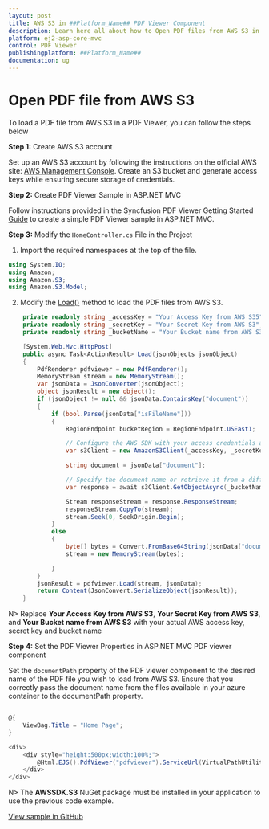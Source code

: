 ```yaml
---
layout: post
title: AWS S3 in ##Platform_Name## PDF Viewer Component
description: Learn here all about how to Open PDF files from AWS S3 in ASP.NET MVC PDF Viewer component of Syncfusion Essential JS 2 and more.
platform: ej2-asp-core-mvc
control: PDF Viewer
publishingplatform: ##Platform_Name##
documentation: ug
---
```


# Open PDF file from AWS S3

To load a PDF file from AWS S3 in a PDF Viewer, you can follow the steps below

**Step 1:** Create AWS S3 account 

 Set up an AWS S3 account by following the instructions on the official AWS site: [AWS Management Console](https://docs.aws.amazon.com/AmazonS3/latest/userguide/Welcome.html). Create an S3 bucket and generate access keys while ensuring secure storage of credentials.

**Step 2:** Create PDF Viewer Sample in ASP.NET MVC

Follow instructions provided in the Syncfusion PDF Viewer Getting Started [Guide](https://ej2.syncfusion.com/aspnetmvc/documentation/pdfviewer/getting-started-with-server-backed#integrate-pdf-viewer-into-an-aspnet-mvc-application) to create a simple PDF Viewer sample in ASP.NET MVC.

**Step 3:** Modify the `HomeController.cs` File in the Project 

1. Import the required namespaces at the top of the file.

```csharp
using System.IO;
using Amazon;
using Amazon.S3;
using Amazon.S3.Model;
```

2. Modify the [Load()](https://ej2.syncfusion.com/documentation/api/pdfviewer/#load) method to load the PDF files from AWS S3.

```csharp
    private readonly string _accessKey = "Your Access Key from AWS S35";
    private readonly string _secretKey = "Your Secret Key from AWS S3";
    private readonly string _bucketName = "Your Bucket name from AWS S3";

    [System.Web.Mvc.HttpPost]
    public async Task<ActionResult> Load(jsonObjects jsonObject)
    {
        PdfRenderer pdfviewer = new PdfRenderer();
        MemoryStream stream = new MemoryStream();
        var jsonData = JsonConverter(jsonObject);
        object jsonResult = new object();
        if (jsonObject != null && jsonData.ContainsKey("document"))
        {
            if (bool.Parse(jsonData["isFileName"]))
            {
                RegionEndpoint bucketRegion = RegionEndpoint.USEast1;

                // Configure the AWS SDK with your access credentials and other settings
                var s3Client = new AmazonS3Client(_accessKey, _secretKey, bucketRegion);

                string document = jsonData["document"];

                // Specify the document name or retrieve it from a different source
                var response = await s3Client.GetObjectAsync(_bucketName, document);

                Stream responseStream = response.ResponseStream;
                responseStream.CopyTo(stream);
                stream.Seek(0, SeekOrigin.Begin);
            }
            else
            {
                byte[] bytes = Convert.FromBase64String(jsonData["document"]);
                stream = new MemoryStream(bytes);

            }
        }
        jsonResult = pdfviewer.Load(stream, jsonData);
        return Content(JsonConvert.SerializeObject(jsonResult));
    }

```

N> Replace **Your Access Key from AWS S3**, **Your Secret Key from AWS S3**, and **Your Bucket name from AWS S3** with your actual AWS access key, secret key and bucket name

**Step 4:** Set the PDF Viewer Properties in ASP.NET MVC PDF viewer component

Set the `documentPath` property of the PDF viewer component to the desired name of the PDF file you wish to load from AWS S3. Ensure that you correctly pass the document name from the files available in your azure container to the documentPath property.

```csharp

@{
    ViewBag.Title = "Home Page";
}

<div>
    <div style="height:500px;width:100%;">
        @Html.EJS().PdfViewer("pdfviewer").ServiceUrl(VirtualPathUtility.ToAbsolute("~/Home/")).DocumentPath("PDF_Succinctly.pdf").Render()
    </div>
</div>

```

N> The **AWSSDK.S3** NuGet package must be installed in your application to use the previous code example.

[View sample in GitHub](https://github.com/SyncfusionExamples/open-save-pdf-documents-in-aws-s3)